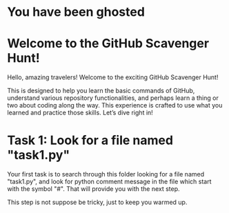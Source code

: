 # You have been ghosted

# Welcome to the GitHub Scavenger Hunt!

Hello, amazing travelers! Welcome to the exciting GitHub Scavenger Hunt! 

This is designed to help you learn the basic commands of GitHub, understand various repository functionalities, and perhaps learn a thing or two about coding along the way. This experience is crafted to use what you learned and practice those skills. Let’s dive right in!

# Task 1: Look for a file named "task1.py"

Your first task is to search through this folder looking for a file named "task1.py", and look for python comment message 
in the file which start with the symbol "#". That will provide you with the next step.

This step is not suppose be tricky, just to keep you warmed up.

